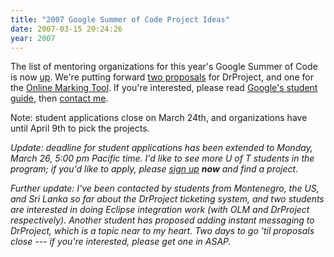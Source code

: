 ```yaml
---
title: "2007 Google Summer of Code Project Ideas"
date: 2007-03-15 20:24:26
year: 2007
---
```

The list of mentoring organizations for this year's Google Summer of Code is now <a href="http://code.google.com/soc/">up</a>. We're putting forward <a href="https://www.drproject.org/DrProject/wiki/DrProjectSoC2007">two proposals</a> for DrProject, and one for the <a href="https://www.drproject.org/olm">Online Marking Tool</a>. If you're interested, please read <a href="http://groups.google.com/group/google-summer-of-code-announce/web/guide-to-the-gsoc-web-app-for-student-applicants">Google's student guide</a>, then <a href="mailto:gvwilson@cs.toronto.edu">contact me</a>.

Note: student applications close on March 24th, and organizations have until April 9th
to pick the projects.

<em>Update: deadline for student applications has been extended to Monday, March 26, 5:00 pm Pacific time. I'd like to see more U of T students in the program; if you'd like to apply, please <a href="http://code.google.com/soc/student_step1.html">sign up</a> <strong>now</strong> and find a project.</em>

<em>Further update: I've been contacted by students from Montenegro, the US, and Sri Lanka so far about the DrProject ticketing system, and two students are interested in doing Eclipse integration work (with OLM and DrProject respectively). Another student has proposed adding instant messaging to DrProject, which is a topic near to my heart.  Two days to go 'til proposals close --- if you're interested, please get one in ASAP.
</em>
